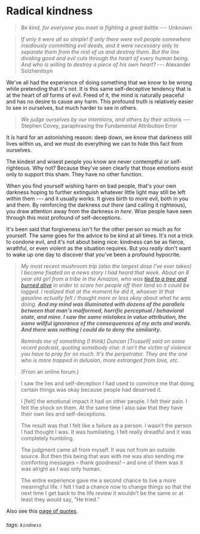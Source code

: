 # Radical kindness

> _Be kind, for everyone you meet is fighting a great battle_ --- Unknown

> _If only it were all so simple! If only there were evil people somewhere insidiously committing evil deeds, and it were necessary only to separate them from the rest of us and destroy them. But the line dividing good and evil cuts through the heart of every human being. And who is willing to destroy a piece of his own heart?_ --- Alexander Solzhenitsyn

We've all had the experience of doing something that we know to be wrong while pretending that it's not. It is this same self-deceptive tendency that is at the heart of _all_ forms of evil. Freed of it, the mind is naturally peaceful and has no desire to cause any harm. This profound truth is relatively easier to see in ourselves, but much harder to see in others.

> _We judge ourselves by our intentions, and others by their actions_ --- Stephen Covey, paraphrasing the Fundamental Attribution Error

It is hard for an astonishing reason: deep down, we _know_ that darkness still lives within us, and we must do everything we can to hide this fact from ourselves.

The kindest and wisest people you know are never contemptful or self-righteous. Why not? Because they've seen clearly that those emotions exist only to support this sham. They have no other function.

When you find yourself wishing harm on bad people, that's your own darkness hoping to further extinguish whatever little light may still be left within them --- and it usually works. It gives birth to _more_ evil, both in you and them. By reinforcing the darkness _out there_ (and calling it righteous), you draw attention away from the darkness _in here_. Wise people have seen through this most profound of self-deceptions.

It's been said that forgiveness isn't for the other person so much as for yourself. The same goes for the advice to be kind at all times. It's not a trick to condone evil, and it's not about being nice: kindness can be as fierce, wrathful, or even violent as the situation requires. But you _really_ don't want to wake up one day to discover that you've been a profound hypocrite.

> *My most recent mushroom trip (also the largest dose I've ever taken) I became fixated on a news story I had heard that week. About an 8 year old girl from a tribe in the Amazon, who was [tied to a tree and burned alive](https://www.survivalinternational.org/news/8033) in order to scare her people off their land so it could be logged. I realized that at the moment he did it, whoever lit that gasoline actually felt / thought more or less okay about what he was doing. **And my mind was illuminated with dozens of the parallels between that man's malformed, horrific perceptual / behavioral state, and mine. I saw the same mistakes in value attribution, the same willful ignorance of the consequences of my acts and words. And there was nothing I could do to deny the similarity.***
>
> *Reminds me of something (I think) Duncan [Trussell] said on some recent podcast, quoting somebody else: it isn't the victim of violence you have to pray for so much. It's the perpetrator. They are the one who is more trapped in delusion, more estranged from love, etc.*
>
> (From an online forum.)

> I saw the lies and self-deception I had used to convince me that doing certain things was okay because people had deserved it.
>
> I [felt] the emotional impact it had on other people. I felt their pain. I felt the shock on them. At the same time I also saw that they have their own lies and self-deceptions.
>
> The result was that I felt like a failure as a person. I wasn’t the person I had thought I was. It was humiliating. I felt really dreadful and it was completely humbling.
>
> The judgment came all from myself. It was not from an outside source. But then this being that was with me was also sending me comforting messages – thank goodness! – and one of them was it was alright as I was only human.
>
> The entire experience gave me a second chance to live a more meaningful life. I felt I had a chance now to change things so that the next time I get back to the life review it wouldn’t be the same or at least they would say, “He tried.”


Also see this [page of quotes](https://hackmd.io/@monktastic/radical-kindness-quotes).

###### tags: `kindness`
